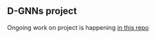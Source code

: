 ## D-GNNs project

Ongoing work on project is happening [in this repo](https://github.com/LspongebobJH/DevoGraph)
